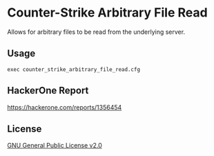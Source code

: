 # Counter-Strike Arbitrary File Read
Allows for arbitrary files to be read from the underlying server.

## Usage
```
exec counter_strike_arbitrary_file_read.cfg
```

## HackerOne Report
https://hackerone.com/reports/1356454

## License
[GNU General Public License v2.0](https://www.gnu.org/licenses/old-licenses/gpl-2.0.en.html)

